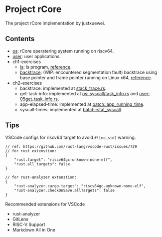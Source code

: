 # Project rCore

The project rCore implementation by justxuewei.

## Contents

- [os](./src/os): rCore operatering system running on riscv64.
- [user](./src/user): user applications.
- ch1-exercises
  - [ls](./src/ls): ls program, [reference](https://rcore-os.github.io/rCore-Tutorial-Book-v3/chapter1/7exercise.html).
  - [backtrace](./src/backtrace): (WIP: encountered segmentation fault) backtrace using base pointer and frame pointer running on Linux x64, [reference](https://rcore-os.github.io/rCore-Tutorial-Book-v3/chapter1/7exercise.html).
- ch2-exercises
  - backtrace: implemented at [stack_trace.rs](./src/os/src/stack_trace.rs).
  - get-task-info: implemented at [os: syscall/task_info.rs](./src/os/src/syscall/task_info.rs) and [user: 05get_task_info.rs](./src/user/src/bin/05get_task_info.rs).
  - app-elapsed-time: implemented at [batch::app_running_time](./src/os/src/batch.rs). 
  - syscall-times: implemented at [batch::stat_syscall](./src/os/src/batch.rs). 

## Tips

VSCode configs for riscv64 target to avoid `#![no_std]` warning.

```
// ref: https://github.com/rust-lang/vscode-rust/issues/729
// for rust extenstion:
{
    "rust.target": "riscv64gc-unknown-none-elf",
    "rust.all_targets": false
}

// for rust-analyzer extenstion:
{
    "rust-analyzer.cargo.target": "riscv64gc-unknown-none-elf",
    "rust-analyzer.checkOnSave.allTargets": false
}
```

Recommended extensions for VSCode

- rust-analyzer
- GitLens
- RISC-V Support
- Markdown All in One
